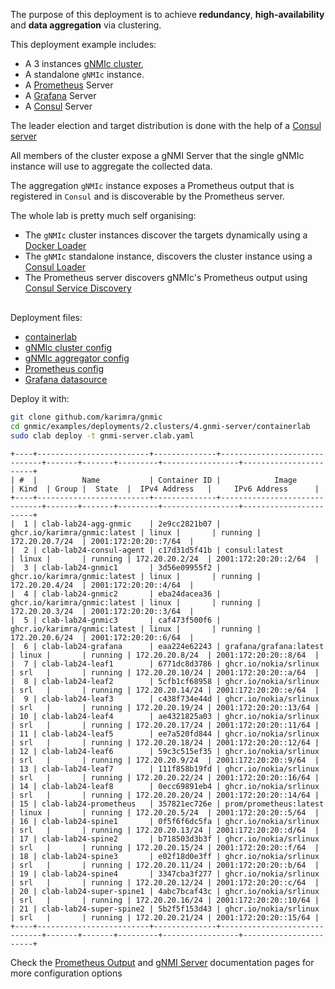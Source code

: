 The purpose of this deployment is to achieve __redundancy__, __high-availability__ and __data aggregation__ via clustering.

This deployment example includes:

- A 3 instances [gNMIc cluster](../../../user_guide/HA.md),
- A standalone `gNMIc` instance.
- A [Prometheus](https://prometheus.io/) Server
- A [Grafana](https://grafana.com/docs/) Server
- A [Consul](https://www.consul.io/docs/intro) Server

The leader election and target distribution is done with the help of a [Consul server](https://www.consul.io/docs/introhttps://www.consul.io/docs/intro)

All members of the cluster expose a gNMI Server that the single gNMIc instance will use to aggregate the collected data.

The aggregation `gNMIc` instance exposes a Prometheus output that is registered in `Consul` and is discoverable by the Prometheus server.

The whole lab is pretty much self organising:

- The `gNMIc` cluster instances discover the targets dynamically using a [Docker Loader](../../../user_guide/target_discovery/docker_discovery.md)
- The `gNMIc` standalone instance, discovers the cluster instance using a [Consul Loader](../../../user_guide/target_discovery/consul_discovery.md)
- The Prometheus server discovers gNMIc's Prometheus output using [Consul Service Discovery](https://prometheus.io/docs/prometheus/latest/configuration/configuration/#consul_sd_config)

<div class="mxgraph" style="max-width:100%;border:1px solid transparent;margin:0 auto; display:block;" data-mxgraph="{&quot;page&quot;:1,&quot;zoom&quot;:1.4,&quot;highlight&quot;:&quot;#0000ff&quot;,&quot;nav&quot;:true,&quot;check-visible-state&quot;:true,&quot;resize&quot;:true,&quot;url&quot;:&quot;https://raw.githubusercontent.com/karimra/gnmic/diagrams/diagrams/clab_cluster_gnmi_server.drawio&quot;}"></div>

<script type="text/javascript" src="https://cdn.jsdelivr.net/gh/hellt/drawio-js@main/embed2.js?&fetch=https%3A%2F%2Fraw.githubusercontent.com%2Fkarimra%2Fgnmic%2Fdiagrams%2Fclab_cluster_gnmi_server.drawio" async></script>



Deployment files:

- [containerlab](https://github.com/karimra/gnmic/blob/main/examples/deployments/2.clusters/4.gnmi-server/containerlab/gnmi-server.clab.yaml)
- [gNMIc cluster config](https://github.com/karimra/gnmic/blob/main/examples/deployments/2.clusters/4.gnmi-server/containerlab/gnmic.yaml)
- [gNMIc aggregator config](https://github.com/karimra/gnmic/blob/main/examples/deployments/2.clusters/4.gnmi-server/containerlab/gnmic-agg.yaml)
- [Prometheus config](https://github.com/karimra/gnmic/blob/main/examples/deployments/2.clusters/4.gnmi-server/containerlab/prometheus/prometheus.yaml)
- [Grafana datasource](https://github.com/karimra/gnmic/blob/main/examples/deployments/2.clusters/4.gnmi-server/containerlab/grafana/datasources/datasource.yaml)

Deploy it with:

```bash
git clone github.com/karimra/gnmic
cd gnmic/examples/deployments/2.clusters/4.gnmi-server/containerlab
sudo clab deploy -t gnmi-server.clab.yaml
```

```text
+----+-------------------------+--------------+------------------------------+-------+-------+---------+-----------------+-----------------------+
| #  |          Name           | Container ID |            Image             | Kind  | Group |  State  |  IPv4 Address   |     IPv6 Address      |
+----+-------------------------+--------------+------------------------------+-------+-------+---------+-----------------+-----------------------+
|  1 | clab-lab24-agg-gnmic    | 2e9cc2821b07 | ghcr.io/karimra/gnmic:latest | linux |       | running | 172.20.20.7/24  | 2001:172:20:20::7/64  |
|  2 | clab-lab24-consul-agent | c17d31d5f41b | consul:latest                | linux |       | running | 172.20.20.2/24  | 2001:172:20:20::2/64  |
|  3 | clab-lab24-gnmic1       | 3d56e09955f2 | ghcr.io/karimra/gnmic:latest | linux |       | running | 172.20.20.4/24  | 2001:172:20:20::4/64  |
|  4 | clab-lab24-gnmic2       | eba24dacea36 | ghcr.io/karimra/gnmic:latest | linux |       | running | 172.20.20.3/24  | 2001:172:20:20::3/64  |
|  5 | clab-lab24-gnmic3       | caf473f500f6 | ghcr.io/karimra/gnmic:latest | linux |       | running | 172.20.20.6/24  | 2001:172:20:20::6/64  |
|  6 | clab-lab24-grafana      | eaa224e62243 | grafana/grafana:latest       | linux |       | running | 172.20.20.8/24  | 2001:172:20:20::8/64  |
|  7 | clab-lab24-leaf1        | 6771dc8d3786 | ghcr.io/nokia/srlinux        | srl   |       | running | 172.20.20.10/24 | 2001:172:20:20::a/64  |
|  8 | clab-lab24-leaf2        | 5cfb1cf68958 | ghcr.io/nokia/srlinux        | srl   |       | running | 172.20.20.14/24 | 2001:172:20:20::e/64  |
|  9 | clab-lab24-leaf3        | c438f734e44d | ghcr.io/nokia/srlinux        | srl   |       | running | 172.20.20.19/24 | 2001:172:20:20::13/64 |
| 10 | clab-lab24-leaf4        | ae4321825a03 | ghcr.io/nokia/srlinux        | srl   |       | running | 172.20.20.17/24 | 2001:172:20:20::11/64 |
| 11 | clab-lab24-leaf5        | ee7a520fd844 | ghcr.io/nokia/srlinux        | srl   |       | running | 172.20.20.18/24 | 2001:172:20:20::12/64 |
| 12 | clab-lab24-leaf6        | 59c3c515ef35 | ghcr.io/nokia/srlinux        | srl   |       | running | 172.20.20.9/24  | 2001:172:20:20::9/64  |
| 13 | clab-lab24-leaf7        | 111f858b19fd | ghcr.io/nokia/srlinux        | srl   |       | running | 172.20.20.22/24 | 2001:172:20:20::16/64 |
| 14 | clab-lab24-leaf8        | 0ecc69891eb4 | ghcr.io/nokia/srlinux        | srl   |       | running | 172.20.20.20/24 | 2001:172:20:20::14/64 |
| 15 | clab-lab24-prometheus   | 357821ec726e | prom/prometheus:latest       | linux |       | running | 172.20.20.5/24  | 2001:172:20:20::5/64  |
| 16 | clab-lab24-spine1       | 0f5f6f6dc5fa | ghcr.io/nokia/srlinux        | srl   |       | running | 172.20.20.13/24 | 2001:172:20:20::d/64  |
| 17 | clab-lab24-spine2       | b718503d3b3f | ghcr.io/nokia/srlinux        | srl   |       | running | 172.20.20.15/24 | 2001:172:20:20::f/64  |
| 18 | clab-lab24-spine3       | e02f18d0e3ff | ghcr.io/nokia/srlinux        | srl   |       | running | 172.20.20.11/24 | 2001:172:20:20::b/64  |
| 19 | clab-lab24-spine4       | 3347cba3f277 | ghcr.io/nokia/srlinux        | srl   |       | running | 172.20.20.12/24 | 2001:172:20:20::c/64  |
| 20 | clab-lab24-super-spine1 | 4abc7bcaf43c | ghcr.io/nokia/srlinux        | srl   |       | running | 172.20.20.16/24 | 2001:172:20:20::10/64 |
| 21 | clab-lab24-super-spine2 | 5b2f5f153d43 | ghcr.io/nokia/srlinux        | srl   |       | running | 172.20.20.21/24 | 2001:172:20:20::15/64 |
+----+-------------------------+--------------+------------------------------+-------+-------+---------+-----------------+-----------------------+
```
Check the [Prometheus Output](../../../user_guide/outputs/prometheus_output.md) and [gNMI Server](../../../user_guide/gnmi_server.md) documentation pages for more configuration options
